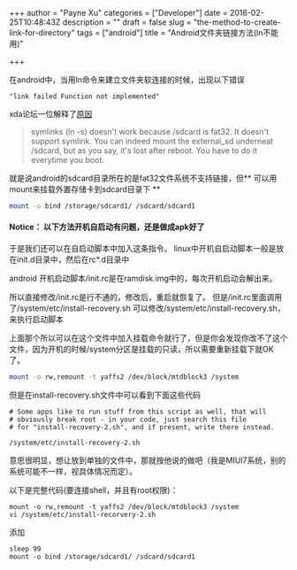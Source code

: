 +++
author = "Payne Xu"
categories = ["Developer"]
date = 2016-02-25T10:48:43Z
description = ""
draft = false
slug = "the-method-to-create-link-for-directory"
tags = ["android"]
title = "Android文件夹链接方法(ln不能用)"

+++




在android中，当用ln命令来建立文件夹软连接的时候，出现以下错误

``` 
"link failed Function not implemented"
```
xda论坛一位解释了[原因](http://forum.xda-developers.com/showthread.php?t=1122710#2)

>symlinks (ln -s) doesn't work because /sdcard is fat32. It doesn't support symlink. You can indeed mount the external_sd underneat /sdcard, but as you say, it's lost after reboot. You have to do it everytime you boot.

<!--more-->

就是说android的sdcard目录所在的是fat32文件系统不支持链接，但** 可以用mount来挂载外置存储卡到sdcard目录下 **

``` bash
mount -o bind /storage/sdcard1/ /sdcard/sdcard1
```
#### Notice： 以下方法开机自启动有问题，还是做成apk好了

于是我们还可以在自启动脚本中加入这条指令。
linux中开机自启动脚本一般是放在init.d目录中，然后在rc*.d目录中

android 开机启动脚本/init.rc是在ramdisk.img中的，每次开机启动会解出来。

所以直接修改/init.rc是行不通的，修改后，重启就恢复了。
但是/init.rc里面调用了/system/etc/install-recovery.sh
可以修改/system/etc/install-recovery.sh，来执行启动脚本


上面那个所以可以在这个文件中加入挂载命令就行了，但是你会发现你改不了这个文件，因为开机的时候/system分区是挂载的只读，所以需要重新挂载下就OK了。

``` bash
mount -o rw,remount -t yaffs2 /dev/block/mtdblock3 /system
```

但是在install-recovery.sh文件中可以看到下面这些代码

```
# Some apps like to run stuff from this script as well, that will
# obviously break root - in your code, just search this file
# for "install-recovery-2.sh", and if present, write there instead.

/system/etc/install-recovery-2.sh
```
意思很明显，想让放到单独的文件中，那就按他说的做吧（我是MIUI7系统，别的系统可能不一样，视具体情况而定）。

以下是完整代码(要连接shell，并且有root权限)：

```
mount -o rw,remount -t yaffs2 /dev/block/mtdblock3 /system
vi /system/etc/install-recorvery-2.sh
```
添加

```
sleep 99   
mount -o bind /storage/sdcard1/ /sdcard/sdcard1

```




